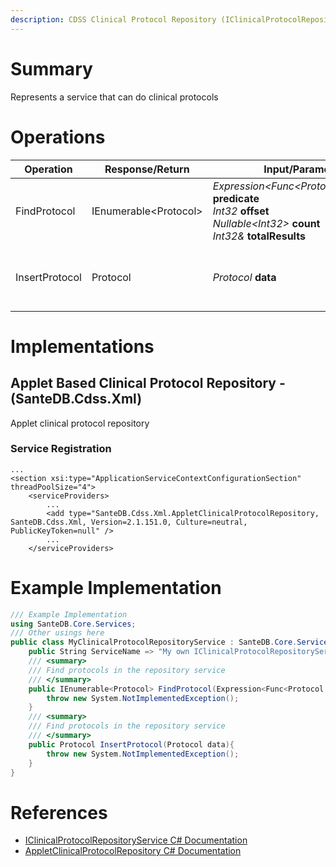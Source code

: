 ```yaml
---
description: CDSS Clinical Protocol Repository (IClinicalProtocolRepositoryService in SanteDB.Core.Api)
---
```


# Summary
Represents a service that can do clinical protocols

# Operations

|Operation|Response/Return|Input/Parameter|Description|
|-|-|-|-|
|FindProtocol|IEnumerable&lt;Protocol>|*Expression&lt;Func&lt;Protocol,Boolean>>* **predicate**<br/>*Int32* **offset**<br/>*Nullable&lt;Int32>* **count**<br/>*Int32&* **totalResults**|Find protocols in the repository service|
|InsertProtocol|Protocol|*Protocol* **data**|Find protocols in the repository service|

# Implementations


## Applet Based Clinical Protocol Repository - (SanteDB.Cdss.Xml)
Applet clinical protocol repository

### Service Registration
```markup
...
<section xsi:type="ApplicationServiceContextConfigurationSection" threadPoolSize="4">
	<serviceProviders>
		...
		<add type="SanteDB.Cdss.Xml.AppletClinicalProtocolRepository, SanteDB.Cdss.Xml, Version=2.1.151.0, Culture=neutral, PublicKeyToken=null" />
		...
	</serviceProviders>
```
# Example Implementation
```csharp
/// Example Implementation
using SanteDB.Core.Services;
/// Other usings here
public class MyClinicalProtocolRepositoryService : SanteDB.Core.Services.IClinicalProtocolRepositoryService { 
	public String ServiceName => "My own IClinicalProtocolRepositoryService service";
	/// <summary>
	/// Find protocols in the repository service
	/// </summary>
	public IEnumerable<Protocol> FindProtocol(Expression<Func<Protocol,Boolean>> predicate,Int32 offset,Nullable<Int32> count,Int32& totalResults){
		throw new System.NotImplementedException();
	}
	/// <summary>
	/// Find protocols in the repository service
	/// </summary>
	public Protocol InsertProtocol(Protocol data){
		throw new System.NotImplementedException();
	}
}
```

# References

* [IClinicalProtocolRepositoryService C# Documentation](http://santesuite.org/assets/doc/net/html/T_SanteDB_Core_Services_IClinicalProtocolRepositoryService.htm)
* [AppletClinicalProtocolRepository C# Documentation](http://santesuite.org/assets/doc/net/html/T_SanteDB_Cdss_Xml_AppletClinicalProtocolRepository.htm)
